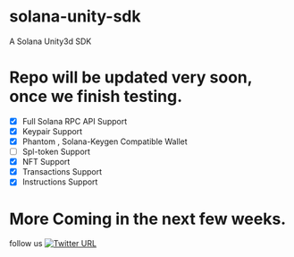 # solana-unity-sdk
A Solana Unity3d SDK 

# Repo will be updated very soon, once we finish  testing.
- [x] Full Solana RPC API Support
- [x] Keypair Support
- [x] Phantom , Solana-Keygen Compatible Wallet
- [ ] Spl-token Support
- [x] NFT Support
- [x] Transactions Support
- [x] Instructions Support

# More Coming in the next few weeks.

follow us [![Twitter URL](https://img.shields.io/twitter/url/https/twitter.com/bukotsunikki.svg?style=social&label=Follow%20%40sol-crystal)](https://twitter.com/sol_crystal_io)

